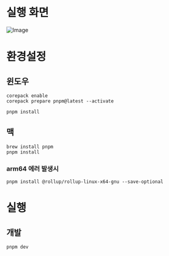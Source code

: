 # 실행 화면
![Image](https://github.com/user-attachments/assets/4152387d-53cc-47cd-85bb-11451e7adc5e)

# 환경설정

## 윈도우

```
corepack enable
corepack prepare pnpm@latest --activate

pnpm install
```

## 맥

```
brew install pnpm
pnpm install
```

### arm64 에러 발생시

```
pnpm install @rollup/rollup-linux-x64-gnu --save-optional

```


# 실행

## 개발

```
pnpm dev
```
